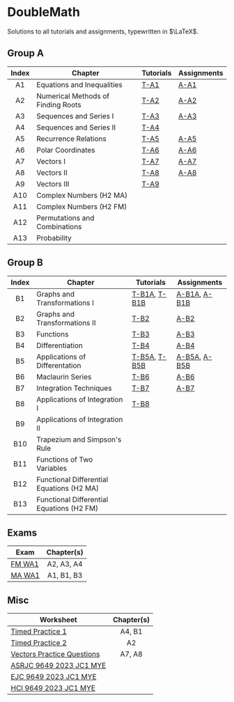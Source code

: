 # DoubleMath

Solutions to all tutorials and assignments, typewritten in $\LaTeX$.

## Group A
| Index | Chapter | Tutorials | Assignments |
| :---: | ------- | --------- | ----------- |
| A1 | Equations and Inequalities | [T-A1](/Group%20A/Chapter%20A1/Tutorial%20A1/Tutorial%20A1.pdf) | [A-A1](/Group%20A/Chapter%20A1/Assignment%20A1/Assignment%20A1.pdf) |
| A2 | Numerical Methods of Finding Roots | [T-A2](/Group%20A/Chapter%20A2/Tutorial%20A2/Tutorial%20A2.pdf) | [A-A2](/Group%20A/Chapter%20A2/Assignment%20A2/Assignment%20A2.pdf) |
| A3 | Sequences and Series I | [T-A3](/Group%20A/Chapter%20A3/Tutorial%20A3/Tutorial%20A3.pdf) | [A-A3](/Group%20A/Chapter%20A3/Assignment%20A3/Assignment%20A3.pdf) |
| A4 | Sequences and Series II | [T-A4](/Group%20A/Chapter%20A4/Tutorial%20A4/Tutorial%20A4.pdf) | |
| A5 | Recurrence Relations | [T-A5](/Group%20A/Chapter%20A5/Tutorial%20A5/Tutorial%20A5.pdf) | [A-A5](/Group%20A/Chapter%20A5/Assignment%20A5/Assignment%20A5.pdf) | 
| A6 | Polar Coordinates | [T-A6](/Group%20A/Chapter%20A6/Tutorial%20A6/Tutorial%20A6.pdf) | [A-A6](/Group%20A/Chapter%20A6/Assignment%20A6/Assignment%20A6.pdf) |
| A7 | Vectors I | [T-A7](/Group%20A/Chapter%20A7/Tutorial%20A7/Tutorial%20A7.pdf) | [A-A7](/Group%20A/Chapter%20A7/Assignment%20A7/Assignment%20A7.pdf) |
| A8 | Vectors II | [T-A8](/Group%20A/Chapter%20A8/Tutorial%20A8/Tutorial%20A8.pdf) | [A-A8](/Group%20A/Chapter%20A8/Assignment%20A8/Assignment%20A8.pdf) |
| A9 | Vectors III | [T-A9](/Group%20A/Chapter%20A9/Tutorial%20A9/Tutorial%20A9.pdf) | |
| A10 | Complex Numbers (H2 MA) | | |
| A11 | Complex Numbers (H2 FM) | | |
| A12 | Permutations and Combinations | | |
| A13 | Probability | | |

## Group B
| Index | Chapter | Tutorials | Assignments |
| :---: | ------- | --------- | ----------- |
| B1 | Graphs and Transformations I | [T-B1A](/Group%20B/Chapter%20B1/Tutorial%20B1A/Tutorial%20B1A.pdf), [T-B1B](/Group%20B/Chapter%20B1/Tutorial%20B1B/Tutorial%20B1B.pdf) | [A-B1A](/Group%20B/Chapter%20B1/Assignment%20B1A/Assignment%20B1A.pdf), [A-B1B](/Group%20B/Chapter%20B1/Assignment%20B1B/Assignment%20B1B.pdf) |
| B2 | Graphs and Transformations II | [T-B2](/Group%20B/Chapter%20B2/Tutorial%20B2/Tutorial%20B2.pdf) | [A-B2](/Group%20B/Chapter%20B2/Assignment%20B2/Assignment%20B2.pdf) |
| B3 | Functions | [T-B3](/Group%20B/Chapter%20B3/Tutorial%20B3/Tutorial%20B3.pdf) | [A-B3](/Group%20B/Chapter%20B3/Assignment%20B3/Assignment%20B3.pdf) |
| B4 | Differentiation | [T-B4](/Group%20B/Chapter%20B4/Tutorial%20B4/Tutorial%20B4.pdf) | [A-B4](/Group%20B/Chapter%20B4/Assignment%20B4/Assignment%20B4.pdf) |
| B5 | Applications of Differentation | [T-B5A](/Group%20B/Chapter%20B5/Tutorial%20B5A/Tutorial%20B5A.pdf), [T-B5B](/Group%20B/Chapter%20B5/Tutorial%20B5B/Tutorial%20B5B.pdf) | [A-B5A](/Group%20B/Chapter%20B5/Assignment%20B5A/Assignment%20B5A.pdf), [A-B5B](/Group%20B/Chapter%20B5/Assignment%20B5B/Assignment%20B5B.pdf) |
| B6 | Maclaurin Series | [T-B6](/Group%20B/Chapter%20B6/Tutorial%20B6/Tutorial%20B6.pdf) | [A-B6](/Group%20B/Chapter%20B6/Assignment%20B6/Assignment%20B6.pdf) |
| B7 | Integration Techniques | [T-B7](/Group%20B/Chapter%20B7/Tutorial%20B7/Tutorial%20B7.pdf) | [A-B7](/Group%20B/Chapter%20B7/Assignment%20B7/Assignment%20B7.pdf) |
| B8 | Applications of Integration I | [T-B8](/Group%20B/Chapter%20B8/Tutorial%20B8/Tutorial%20B8.pdf) | |
| B9 | Applications of Integration II | | |
| B10 | Trapezium and Simpson's Rule | | |
| B11 | Functions of Two Variables | | |
| B12 | Functional Differential Equations (H2 MA) | | |
| B13 | Functional Differential Equations (H2 FM) | | |

## Exams

| Exam | Chapter(s) |
| ---- | :--------: |
| [FM WA1](/Exams/FM%20WA1/FM%20WA1.pdf) | A2, A3, A4 | 
| [MA WA1](/Exams/MA%20WA1/MA%20WA1.pdf) | A1, B1, B3 |

## Misc

| Worksheet | Chapter(s) |
| --------- | :--------: |
| [Timed Practice 1](/Misc/Timed%20Practice%201/Timed%20Practice%201.pdf) | A4, B1 |
| [Timed Practice 2](/Misc/Timed%20Practice%202/Timed%20Practice%202.pdf) | A2 |
| [Vectors Practice Questions](/Misc/Vectors%20Practice%20Questions/Vectors%20Practice%20Questions.pdf) | A7, A8 |
| [ASRJC 9649 2023 JC1 MYE](/Misc/ASRJC%209649%202023%20JC1%20MYE/ASRJC%209649%202023%20JC1%20MYE.pdf) | |
| [EJC 9649 2023 JC1 MYE](/Misc/EJC%209649%202023%20JC1%20MYE/EJC%209649%202023%20JC1%20MYE.pdf) | |
| [HCI 9649 2023 JC1 MYE](/Misc/HCI%209649%202023%20JC1%20MYE/HCI%209649%202023%20JC1%20MYE.pdf) | |